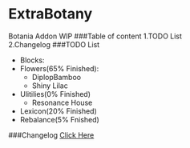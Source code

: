 # ExtraBotany
Botania Addon WIP
###Table of content
1.TODO List<br>
2.Changelog
###TODO List
 * Blocks:
  * Flowers(65% Finished):
    * DiplopBamboo
    * Shiny Lilac
  * Ulitilies(0% Finished)
	* Resonance House
 * Lexicon(20% Finished)
 * Rebalance(5% Fnished)
   
###Changelog
[Click Here](https://github.com/ExtraMeteorP/ExtraBotany/blob/master/changelog.md) 